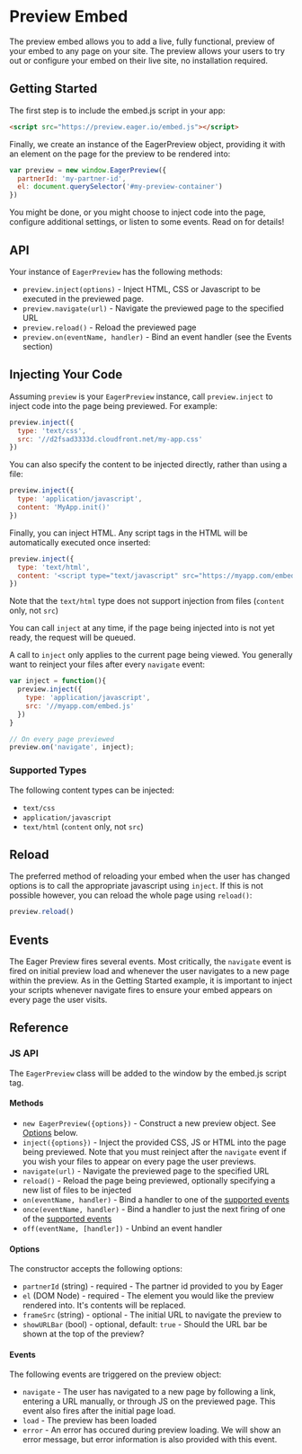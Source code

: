 # Preview Embed

The preview embed allows you to add a live, fully functional, preview of your
embed to any page on your site.  The preview allows your users to try out or
configure your embed on their live site, no installation required.

## Getting Started

The first step is to include the embed.js script in your app:

```html
<script src="https://preview.eager.io/embed.js"></script>
```

Finally, we create an instance of the EagerPreview object, providing it with
an element on the page for the preview to be rendered into:

```javascript
var preview = new window.EagerPreview({
  partnerId: 'my-partner-id',
  el: document.querySelector('#my-preview-container')
})
```

You might be done, or you might choose to inject code into the page, configure additional
settings, or listen to some events.  Read on for details!

## API

Your instance of `EagerPreview` has the following methods:

- `preview.inject(options)` - Inject HTML, CSS or Javascript to be executed in the
  previewed page.
- `preview.navigate(url)` - Navigate the previewed page to the specified URL
- `preview.reload()` - Reload the previewed page
- `preview.on(eventName, handler)` - Bind an event handler (see the Events section)

## Injecting Your Code

Assuming `preview` is your `EagerPreview` instance, call `preview.inject` to inject
code into the page being previewed.  For example:

```javascript
preview.inject({
  type: 'text/css',
  src: '//d2fsad3333d.cloudfront.net/my-app.css'
})
```

You can also specify the content to be injected directly, rather than using a file:


```javascript
preview.inject({
  type: 'application/javascript',
  content: 'MyApp.init()'
})
```

Finally, you can inject HTML.  Any script tags in the HTML will be automatically executed
once inserted:

```javascript
preview.inject({
  type: 'text/html',
  content: '<script type="text/javascript" src="https://myapp.com/embed.js" onload="MyApp.init()" data-user-id="5"></'+'script>'
})
```

Note that the `text/html` type does not support injection from files (`content` only, not `src`)

You can call `inject` at any time, if the page being injected into is not yet ready, the
request will be queued.

A call to `inject` only applies to the current page being viewed.  You generally want to
reinject your files after every `navigate` event:

```javascript
var inject = function(){
  preview.inject({
    type: 'application/javascript',
    src: '//myapp.com/embed.js'
  })
}

// On every page previewed
preview.on('navigate', inject);
```

### Supported Types

The following content types can be injected:

- `text/css`
- `application/javascript`
- `text/html` (`content` only, not `src`)

## Reload

The preferred method of reloading your embed when the user has changed options is to call
the appropriate javascript using `inject`.  If this is not possible however, you can reload
the whole page using `reload()`:

```javascript
preview.reload()
```

## Events

The Eager Preview fires several events. Most critically, the `navigate` event is fired on
initial preview load and whenever the user navigates to a new page within the preview.  As
in the Getting Started example, it is important to inject your scripts whenever navigate fires
to ensure your embed appears on every page the user visits.

## Reference

### JS API

The `EagerPreview` class will be added to the window by the embed.js
script tag.

#### Methods

- `new EagerPreview({options})` - Construct a new preview object.  See [Options](#Options) below.
- `inject({options})` - Inject the provided CSS, JS or HTML into the page being previewed.  Note that you
must reinject after the `navigate` event if you wish your files to appear on every page the user previews.
- `navigate(url)` - Navigate the previewed page to the specified URL
- `reload()` - Reload the page being previewed, optionally specifying a new list of files to be injected
- `on(eventName, handler)` - Bind a handler to one of the [supported events](#events)
- `once(eventName, handler)` - Bind a handler to just the next firing of one of the [supported events](#events)
- `off(eventName, [handler])` - Unbind an event handler

#### Options

The constructor accepts the following options:

- `partnerId` (string) - required - The partner id provided to you by Eager
- `el` (DOM Node) - required - The element you would like the preview rendered into.  It's contents will be replaced.
- `frameSrc` (string) - optional - The initial URL to navigate the preview to
- `showURLBar` (bool) - optional, default: `true` - Should the URL bar be shown at the top of the preview?

#### Events

The following events are triggered on the preview object:

- `navigate` - The user has navigated to a new page by following a link, entering a URL manually,
  or through JS on the previewed page.  This event also fires after the initial page load.
- `load` - The preview has been loaded
- `error` - An error has occured during preview loading.  We will show an error message, but error information
is also provided with this event.
